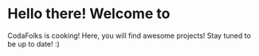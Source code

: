 # Hello there! Welcome to <CodaFolks/>

CodaFolks is cooking! Here, you will find awesome projects! Stay tuned to be up to date! :) 
